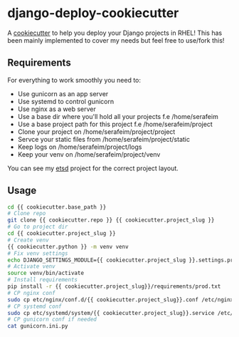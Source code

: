 # django-deploy-cookiecutter

A [cookiecutter](https://cookiecutter.readthedocs.io/en/stable/) to help you deploy your Django projects in RHEL! This has been mainly implemented to cover my needs but feel free to use/fork this!

## Requirements

For everything to work smoothly you need to:

* Use gunicorn as an app server
* Use systemd to control gunicorn
* Use nginx as a web server
* Use a base dir where you'll hold all your projects f.e /home/serafeim
* Use a base project path for this project f.e /home/serafeim/project
* Clone your project on /home/serafeim/project/project
* Servce your static files from /home/serafeim/project/static
* Keep logs on /home/serafeim/project/logs
* Keep your venv on /home/serafeim/project/venv

You can see my [etsd](https://github.com/spapas/etsd) project for the correct project layout.


## Usage

```bash
cd {{ cookiecutter.base_path }}
# Clone repo
git clone {{ cookiecutter.repo }} {{ cookiecutter.project_slug }}
# Go to project dir
cd {{ cookiecutter.project_slug }}
# Create venv
{{ cookiecutter.python }} -m venv venv
# Fix venv settings
echo DJANGO_SETTINGS_MODULE={{ cookiecutter.project_slug }}.settings.prod >> venv/bin/activate
# Activate venv
source venv/bin/activate
# Install requirements
pip install -r {{ cookiecutter.project_slug}}/requirements/prod.txt
# CP nginx conf
sudo cp etc/nginx/conf.d/{{ cookiecutter.project_slug}}.conf /etc/nginx/conf.d/{{ cookiecutter.project_slug}}.conf
# CP systemd conf
sudo cp etc/systemd/system/{{ cookiecutter.project_slug}}.service /etc/systemd/system/{{ cookiecutter.project_slug}}.service
# CP gunicorn conf if needed
cat gunicorn.ini.py
```